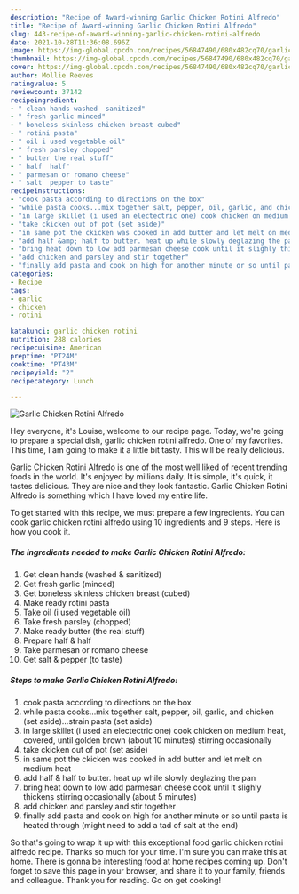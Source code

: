 ```yaml
---
description: "Recipe of Award-winning Garlic Chicken Rotini Alfredo"
title: "Recipe of Award-winning Garlic Chicken Rotini Alfredo"
slug: 443-recipe-of-award-winning-garlic-chicken-rotini-alfredo
date: 2021-10-28T11:36:08.696Z
image: https://img-global.cpcdn.com/recipes/56847490/680x482cq70/garlic-chicken-rotini-alfredo-recipe-main-photo.jpg
thumbnail: https://img-global.cpcdn.com/recipes/56847490/680x482cq70/garlic-chicken-rotini-alfredo-recipe-main-photo.jpg
cover: https://img-global.cpcdn.com/recipes/56847490/680x482cq70/garlic-chicken-rotini-alfredo-recipe-main-photo.jpg
author: Mollie Reeves
ratingvalue: 5
reviewcount: 37142
recipeingredient:
- " clean hands washed  sanitized"
- " fresh garlic minced"
- " boneless skinless chicken breast cubed"
- " rotini pasta"
- " oil i used vegetable oil"
- " fresh parsley chopped"
- " butter the real stuff"
- " half  half"
- " parmesan or romano cheese"
- " salt  pepper to taste"
recipeinstructions:
- "cook pasta according to directions on the box"
- "while pasta cooks...mix together salt, pepper, oil, garlic, and chicken (set aside)...strain pasta (set aside)"
- "in large skillet (i used an electectric one) cook chicken on medium heat, covered, until golden brown (about 10 minutes) stirring occasionally"
- "take ckicken out of pot (set aside)"
- "in same pot the ckicken was cooked in add butter and let melt on medium heat"
- "add half &amp; half to butter. heat up while slowly deglazing the pan"
- "bring heat down to low add parmesan cheese cook until it slighly thickens stirring occasionally (about 5 minutes)"
- "add chicken and parsley and stir together"
- "finally add pasta and cook on high for another minute or so until pasta is heated through (might need to add a tad of salt at the end)"
categories:
- Recipe
tags:
- garlic
- chicken
- rotini

katakunci: garlic chicken rotini 
nutrition: 288 calories
recipecuisine: American
preptime: "PT24M"
cooktime: "PT43M"
recipeyield: "2"
recipecategory: Lunch

---
```



![Garlic Chicken Rotini Alfredo](https://img-global.cpcdn.com/recipes/56847490/680x482cq70/garlic-chicken-rotini-alfredo-recipe-main-photo.jpg)

Hey everyone, it's Louise, welcome to our recipe page. Today, we're going to prepare a special dish, garlic chicken rotini alfredo. One of my favorites. This time, I am going to make it a little bit tasty. This will be really delicious.



Garlic Chicken Rotini Alfredo is one of the most well liked of recent trending foods in the world. It's enjoyed by millions daily. It is simple, it's quick, it tastes delicious. They are nice and they look fantastic. Garlic Chicken Rotini Alfredo is something which I have loved my entire life.


To get started with this recipe, we must prepare a few ingredients. You can cook garlic chicken rotini alfredo using 10 ingredients and 9 steps. Here is how you cook it.

<!--inarticleads1-->

##### The ingredients needed to make Garlic Chicken Rotini Alfredo:

1. Get  clean hands (washed &amp; sanitized)
1. Get  fresh garlic (minced)
1. Get  boneless skinless chicken breast (cubed)
1. Make ready  rotini pasta
1. Take  oil (i used vegetable oil)
1. Take  fresh parsley (chopped)
1. Make ready  butter (the real stuff)
1. Prepare  half &amp; half
1. Take  parmesan or romano cheese
1. Get  salt &amp; pepper (to taste)




<!--inarticleads2-->

##### Steps to make Garlic Chicken Rotini Alfredo:

1. cook pasta according to directions on the box
1. while pasta cooks...mix together salt, pepper, oil, garlic, and chicken (set aside)...strain pasta (set aside)
1. in large skillet (i used an electectric one) cook chicken on medium heat, covered, until golden brown (about 10 minutes) stirring occasionally
1. take ckicken out of pot (set aside)
1. in same pot the ckicken was cooked in add butter and let melt on medium heat
1. add half &amp; half to butter. heat up while slowly deglazing the pan
1. bring heat down to low add parmesan cheese cook until it slighly thickens stirring occasionally (about 5 minutes)
1. add chicken and parsley and stir together
1. finally add pasta and cook on high for another minute or so until pasta is heated through (might need to add a tad of salt at the end)




So that's going to wrap it up with this exceptional food garlic chicken rotini alfredo recipe. Thanks so much for your time. I'm sure you can make this at home. There is gonna be interesting food at home recipes coming up. Don't forget to save this page in your browser, and share it to your family, friends and colleague. Thank you for reading. Go on get cooking!
